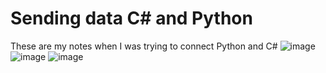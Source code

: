 # Sending data C# and Python
These are my notes when I was trying to connect Python and C#
![image](https://user-images.githubusercontent.com/17753976/126081297-e530026f-5238-4115-96ed-3ee83e3c4a49.png)
![image](https://user-images.githubusercontent.com/17753976/126081325-c22eaeb3-e7ae-4ca4-a427-1954316c8195.png)
![image](https://user-images.githubusercontent.com/17753976/126081328-c2a456b7-bd73-4d84-8d61-aa2bfdc5110f.png)




